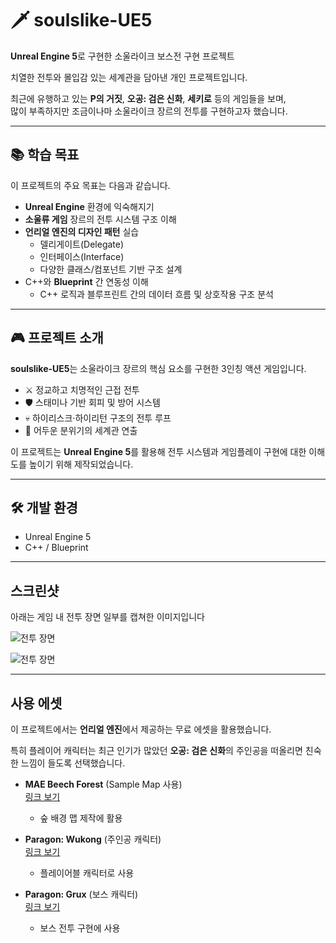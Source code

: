 # 🗡️ soulslike-UE5

**Unreal Engine 5**로 구현한 소울라이크 보스전 구현 프로젝트  

치열한 전투와 몰입감 있는 세계관을 담아낸 개인 프로젝트입니다.  

최근에 유행하고 있는 **P의 거짓**, **오공: 검은 신화**, **세키로** 등의 게임들을 보며,  
많이 부족하지만 조금이나마 소울라이크 장르의 전투를 구현하고자 했습니다.

---

## 📚 학습 목표

이 프로젝트의 주요 목표는 다음과 같습니다.

- **Unreal Engine** 환경에 익숙해지기  
- **소울류 게임** 장르의 전투 시스템 구조 이해  
- **언리얼 엔진의 디자인 패턴** 실습  
  - 델리게이트(Delegate)  
  - 인터페이스(Interface)  
  - 다양한 클래스/컴포넌트 기반 구조 설계  
- C++와 **Blueprint** 간 연동성 이해  
  - C++ 로직과 블루프린트 간의 데이터 흐름 및 상호작용 구조 분석

---

## 🎮 프로젝트 소개

**soulslike-UE5**는 소울라이크 장르의 핵심 요소를 구현한 3인칭 액션 게임입니다.

- ⚔️ 정교하고 치명적인 근접 전투  
- 🛡️ 스태미나 기반 회피 및 방어 시스템  
- 💀 하이리스크·하이리턴 구조의 전투 루프  
- 🌌 어두운 분위기의 세계관 연출  

이 프로젝트는 **Unreal Engine 5**를 활용해 전투 시스템과 게임플레이 구현에 대한 이해도를 높이기 위해 제작되었습니다.

---

## 🛠️ 개발 환경

- Unreal Engine 5  
- C++ / Blueprint  

---

## 스크린샷

아래는 게임 내 전투 장면 일부를 캡쳐한 이미지입니다

![전투 장면](https://drive.google.com/uc?id=169YCaKzi-cTVueW_UvhZhmI-zpp5Zq9U)

![전투 장면 ](https://drive.google.com/uc?id=1AntUdPYR-B8wQZVabHHEIZjHL6r9NnDn)

---

## 사용 에셋

이 프로젝트에서는 **언리얼 엔진**에서 제공하는 무료 에셋을 활용했습니다.  

특히 플레이어 캐릭터는 최근 인기가 많았던 **오공: 검은 신화**의 주인공을 떠올리면 친숙한 느낌이 들도록 선택했습니다.  

- **MAE Beech Forest** (Sample Map 사용)  
  [링크 보기](https://www.fab.com/listings/e8f4e844-fc25-4f8a-80cd-6e03c6bff2f9)  
  - 숲 배경 맵 제작에 활용

- **Paragon: Wukong** (주인공 캐릭터)  
  [링크 보기](https://www.fab.com/listings/27054d0c-c26e-4fe3-b6f9-fa778dfcb8b6)  
  - 플레이어블 캐릭터로 사용

- **Paragon: Grux** (보스 캐릭터)  
  [링크 보기](https://www.fab.com/listings/8c4bac2c-f7f7-4632-a644-47f4e104f5d8)  
  - 보스 전투 구현에 사용
